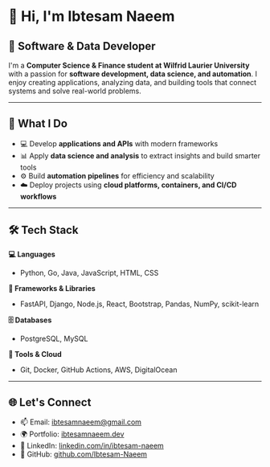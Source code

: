 # 👋 Hi, I'm Ibtesam Naeem  

## 💼 Software & Data Developer  

I'm a **Computer Science & Finance student at Wilfrid Laurier University** with a passion for **software development, data science, and automation**. I enjoy creating applications, analyzing data, and building tools that connect systems and solve real-world problems.  

---

## 🚀 What I Do  
- 💻 Develop **applications and APIs** with modern frameworks  
- 📊 Apply **data science and analysis** to extract insights and build smarter tools  
- ⚙️ Build **automation pipelines** for efficiency and scalability  
- ☁️ Deploy projects using **cloud platforms, containers, and CI/CD workflows**  

---

## 🛠 Tech Stack  

**💻 Languages**  
- Python, Go, Java, JavaScript, HTML, CSS  

**🧩 Frameworks & Libraries**  
- FastAPI, Django, Node.js, React, Bootstrap, Pandas, NumPy, scikit-learn  

**🗄️ Databases**  
- PostgreSQL, MySQL  

**🧰 Tools & Cloud**  
- Git, Docker, GitHub Actions, AWS, DigitalOcean  

---

## 🌐 Let's Connect  
- 📫 Email: [ibtesamnaeem@gmail.com](mailto:ibtesamnaeem@gmail.com)  
- 🌍 Portfolio: [ibtesamnaeem.dev](https://ibtesamnaeem.dev)  
- 💼 LinkedIn: [linkedin.com/in/ibtesam-naeem](https://www.linkedin.com/in/ibtesam-naeem)  
- 🐙 GitHub: [github.com/Ibtesam-Naeem](https://github.com/Ibtesam-Naeem)  
